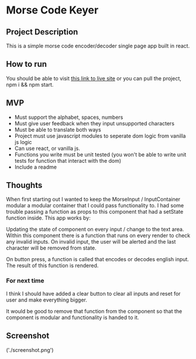# Morse Code Keyer

## Project Description

This is a simple morse code encoder/decoder single page app built in react.

## How to run

You should be able to visit [this link to live site](https://radiant-headland-90509.herokuapp.com/)
or you can pull the project, npm i && npm start.

## MVP

- Must support the alphabet, spaces, numbers
- Must give user feedback when they input unsupported characters
- Must be able to translate both ways
- Project must use javascript modules to seperate dom logic from vanilla js logic
- Can use react, or vanilla js.
- Functions you write must be unit tested (you won't be able to write unit tests for function that interact with the dom)
- Include a readme

## Thoughts

When first starting out I wanted to keep the MorseInput / InputContainer modular a modular container that I could pass functionality to. I had some trouble passing a function as props to this component that had a setState function inside.
This app works by:

Updating the state of component on every input / change to the text area. Within this component there is a function that runs on every render to check any invalid inputs. On invalid input, the user will be alerted and the last character will be removed from state.

On button press, a function is called that encodes or decodes english input. The result of this function is rendered.

### For next time

I think I should have added a clear button to clear all inputs and reset for user and make everything bigger.

It would be good to remove that function from the component so that the component is modular and functionality is handed to it.

## Screenshot

('./screenshot.png')
